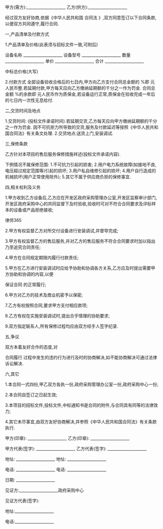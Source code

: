
 
 甲方(需方):____________________
 乙方(供方):____________________
 
 
 经过双方友好协商,依据《中华人民共和国
合同法
》,双方同意签订以下合同条款,以便双方共同遵守,履行合同.
 
 
 一,产品清单及付款方式
 
 1.产品清单及价格(此表须与招标文件一致,可附后)
 
 设备名称 ____________________
 设备型号 ____________________
 数量     ____________________
 单价     ____________________
 合计     ____________________
 
 
 中标总价格(大写)
 
 
 
 2.付款方式
 全部设备验收合格后的七日内,甲方向乙方支付合同总金额的 %即 元人民币整.若延期付款,甲方每天应向乙方缴纳延期额的千分之一作为罚金.
 合同总金额 %的余款即 元人民币作为质保金,若设备运行正常,质保金在验收完成一年后的七日内一次性无息给付.
 
 
 
 二,交货时间及地点
 
 
 1.交货时间: (投标文件承诺时间).若延期交货,乙方每天应向甲方缴纳延期额的千分之一作为罚金.
 因不可抗拒力所导致的交货,服务及付款延迟等按照《中华人民共和国合同法》有关条文处理.
 2.交货地点:送货上门,安装调试.
 
 
 
 三,保修条款
 
 
 乙方针对本项目的售后服务保修措施祥述(投标文件承诺内容).
 
 
 下例情况不属保修范围:
 1.不可抗力引起的损害;
 2.用户电力系统故障(如接地不良,电压超过规定范围等)引起的损坏;
 3.用户私自维修引起的损坏;
 4.用户自行造成的机械损坏(用户正常使用除外);
 5.其它不属于供应商负担的保修事宜.
 
 
 四,相关权利及义务
 
 
 1.甲方收到乙方设备后,乙方应在开发区政府采购管理办公室,开发区监察审计部门,开发区政府采购中心的共同监督下及时验收,验收时可对不符合合同要求及评标样本的设备或产品拒绝接收;




 
律师365






 2.甲方有权监督乙方对所交付设备进行安装调试,并督导完成;

 3.甲方有权监督乙方的售后服务,并对乙方的售后服务不符合合同要求时加以指出乃至追究合同责任;

 4.甲方在合同规定期限内履行付款责任;

 5.甲方在乙方进行安装调试时应给予协助和协调各方关系,乙方应及时提出需要甲方协助和协调的内容,以便

保证合同
的正常履行;

 6.甲方对乙方的技术及商业机密予以保密;

 7.乙方有权按照合同,要求甲方支付相应款项;

 8.乙方有权在实施安装调试时,提出合乎情理的协助要求;

 9.双方指定联系人,所有保修过程均应由双方经手人签字纪录.

 

 

 五,争议

 

 

 双方本着友好合作的态度,对

合同履行
过程中发生的违约行为进行及时的协商解决,如不能协商解决可通过法律诉讼解决.

 

 

 六,其它

 

 

 1.本合同一式四份,甲乙双方各执一份,政府采购管理办公室一份,政府采购中心一份;

 2.本合同自签订之日起生效;

 3.本项目的招标文件,投标文件,中标通知书是合同的附件,与合同具有同等的法律效力;

 4.其它未尽事宜,由双方友好协商解决,并参照《中华人民共和国合同法》有关条款执行.

 

 

 

 甲方(印章):     ____________________  乙方(印章):     ____________________

 甲方代表(签字): ____________________  乙方代表(签字): ____________________

 地址:           ____________________  地址:           ____________________

 电话:           ____________________  电话:           ____________________

 日期:           ____________________

 

 见证方:____________________政府采购中心

 见证方代表(签字):

 地址:____________________

 电话:____________________ 


 

 
 
 
 
 
  


  
 

  


  


  
 
 
 
 

